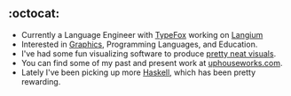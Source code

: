 ## :octocat:
- Currently a Language Engineer with [TypeFox](https://github.com/TypeFox) working on [Langium](https://github.com/langium/langium)
- Interested in [Graphics](https://github.com/montymxb/FBM_TerrainGenerator), Programming Languages, and Education.
- I've had some fun visualizing software to produce [pretty neat visuals](https://github.com/montymxb/banter).
- You can find some of my past and present work at [uphouseworks.com](https://www.uphouseworks.com/).
- Lately I've been picking up more [Haskell](https://www.haskell.org/), which has been pretty rewarding.
